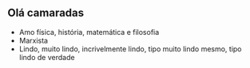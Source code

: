 ## Olá camaradas

- Amo física, história, matemática e filosofia 
- Marxista
- Lindo, muito lindo, incrivelmente lindo, tipo muito lindo mesmo, tipo lindo de verdade
